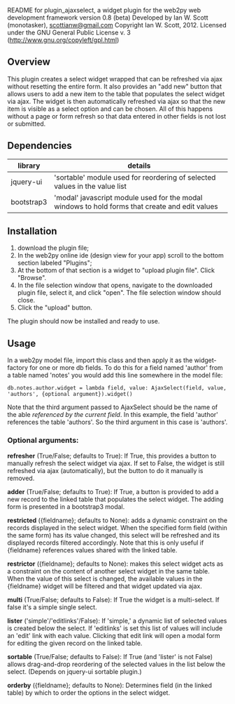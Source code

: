 README for plugin_ajaxselect, a widget plugin for the web2py web development framework
version 0.8 (beta)
Developed by Ian W. Scott (monotasker), scottianw@gmail.com
Copyright Ian W. Scott, 2012.
Licensed under the GNU General Public License v. 3 (http://www.gnu.org/copyleft/gpl.html)

## Overview

This plugin creates a select widget wrapped that can be refreshed via ajax without resetting the entire form. It also provides an "add new" button that allows users to add a new item to the table that populates the select widget via ajax. The widget is then automatically refreshed via ajax so that the new item is visible as a select option and can be chosen. All of this happens without a page or form refresh so that data entered in other fields is not lost or submitted.

## Dependencies

| library    | details              |
|------------|----------------------|
| jquery-ui  | 'sortable' module used for reordering of selected values in the value list |
| bootstrap3 | 'modal' javascript module used for the modal windows to hold forms that create and edit values |

## Installation

1. download the plugin file;
2. In the web2py online ide (design view for your app) scroll to the bottom section labeled "Plugins"; 
3. At the bottom of that section is a widget to "upload plugin file". Click "Browse".
4. In the file selection window that opens, navigate to the downloaded plugin file, select it, and click "open". The file selection window should close.
5. Click the "upload" button.

The plugin should now be installed and ready to use.

## Usage
In a web2py model file, import this class and then apply it as the widget-factory for one or more db fields. To do this for a field named 'author' from a table named 'notes' you would add this line somewhere in the model file:

    db.notes.author.widget = lambda field, value: AjaxSelect(field, value, 'authors', {optional argument}).widget()

Note that the third argument passed to AjaxSelect should be the name of the able *referenced by the current field*. In this example, the field 'author' references the table 'authors'. So the third argument in this case is 'authors'.

### Optional arguments:

**refresher** (True/False; defaults to True): If True, this provides a button to manually refresh the select
widget via ajax. If set to False, the widget is still refreshed via ajax (automatically), but the button to do it manually is removed.

**adder** (True/False; defaults to True): If True, a button is provided to add a new record to the linked table that populates the select widget. The adding form is presented in a bootstrap3 modal.

**restricted** ({fieldname}; defaults to None): adds a dynamic constraint on the records displayed in the select widget. When the specified form field (within the same form) has its value changed, this select will be refreshed and its displayed records filtered accordingly. Note that this is only useful if {fieldname} references values shared with the linked table.

**restrictor** ({fieldname}; defaults to None): makes this select widget acts as a constraint on the content of another select widget in the same table. When the value of this select is changed, the available values in the {fieldname} widget will be filtered and that widget updated via ajax.

**multi** (True/False; defaults to False): If True the widget is a multi-select. If false it's a simple single select.

**lister** ('simple'/'editlinks'/False): If 'simple,' a dynamic list of selected values is created below the select. If 'editlinks' is set this list of values will include an 'edit' link with each value. Clicking that edit link will open a modal form for editing the given record on the linked table.

**sortable** (True/False; defaults to False): If True (and 'lister' is not False) allows drag-and-drop reordering of the selected values in the list below the select. (Depends on jquery-ui sortable plugin.)

**orderby** ({fieldname}; defaults to None): Determines field (in the linked table) by which to order the options in the select widget.
